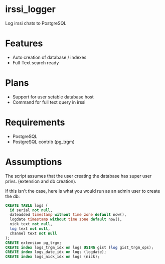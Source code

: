 irssi_logger
=========

Log irssi chats to PostgreSQL

Features
========

* Auto creation of database / indexes
* Full-Text search ready

Plans
=====

* Support for user setable database host
* Command for full text query in irssi

Requirements
===========

* PostgreSQL
* PostgreSQL contrib (pg_trgm)

Assumptions
===========

The script assumes that the user creating the database has super user privs. (extension and db creation).

If this isn't the case, here is what you would run as an admin user to create the db:

``` SQL
CREATE TABLE logs (
  id serial not null,
  dateadded timestamp without time zone default now(),
  logdate timestamp without time zone default now(),
  nick text not null,
  log text not null,
  channel text not null
);
CREATE extension pg_trgm;
CREATE index logs_trgm_idx on logs USING gist (log gist_trgm_ops);
CREATE index logs_date_idx on logs (logdate);
CREATE index logs_nick_idx on logs (nick);
```